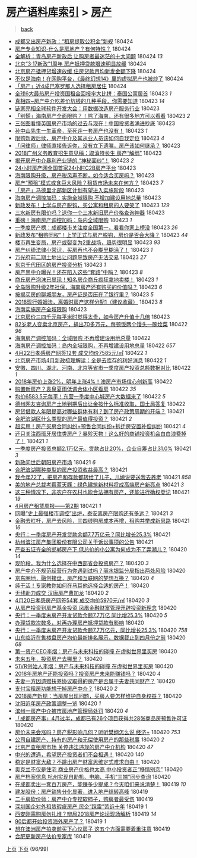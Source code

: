 [房产语料库索引](../../README.md)  > [房产](房产.md)
====
> [back](../README.md)

- [成都又出房产新政：“租房提取公积金”新规](http://jkwz.applinzi.com/ittc/7095513377931789323.html#%E6%88%90%E9%83%BD%E5%8F%88%E5%87%BA%E6%88%BF%E4%BA%A7%E6%96%B0%E6%94%BF%EF%BC%9A%E2%80%9C%E7%A7%9F%E6%88%BF%E6%8F%90%E5%8F%96%E5%85%AC%E7%A7%AF%E9%87%91%E2%80%9D%E6%96%B0%E8%A7%84) 180424  
- [房产专业知识-什么是房地产？有何特性？](http://jkwz.applinzi.com/ittc/7095509278809129991.html#%E6%88%BF%E4%BA%A7%E4%B8%93%E4%B8%9A%E7%9F%A5%E8%AF%86-%E4%BB%80%E4%B9%88%E6%98%AF%E6%88%BF%E5%9C%B0%E4%BA%A7%EF%BC%9F%E6%9C%89%E4%BD%95%E7%89%B9%E6%80%A7%EF%BC%9F) 180424  
- [全解析：青岛房产新政后 让购房者最迷茫的十大问题](http://jkwz.applinzi.com/ittc/7095487211132945419.html#%E5%85%A8%E8%A7%A3%E6%9E%90%EF%BC%9A%E9%9D%92%E5%B2%9B%E6%88%BF%E4%BA%A7%E6%96%B0%E6%94%BF%E5%90%8E+%E8%AE%A9%E8%B4%AD%E6%88%BF%E8%80%85%E6%9C%80%E8%BF%B7%E8%8C%AB%E7%9A%84%E5%8D%81%E5%A4%A7%E9%97%AE%E9%A2%98) 180424 *13* 
- [北京“3·17新政”1周年 房产抵押贷款增速明显放缓](http://jkwz.applinzi.com/ittc/7095486475166811147.html#%E5%8C%97%E4%BA%AC%E2%80%9C3%C2%B717%E6%96%B0%E6%94%BF%E2%80%9D1%E5%91%A8%E5%B9%B4+%E6%88%BF%E4%BA%A7%E6%8A%B5%E6%8A%BC%E8%B4%B7%E6%AC%BE%E5%A2%9E%E9%80%9F%E6%98%8E%E6%98%BE%E6%94%BE%E7%BC%93) 180424  
- [北京房产抵押贷增速放缓 住房贷款月均新发金额下降](http://jkwz.applinzi.com/ittc/7095484750565475339.html#%E5%8C%97%E4%BA%AC%E6%88%BF%E4%BA%A7%E6%8A%B5%E6%8A%BC%E8%B4%B7%E5%A2%9E%E9%80%9F%E6%94%BE%E7%BC%93+%E4%BD%8F%E6%88%BF%E8%B4%B7%E6%AC%BE%E6%9C%88%E5%9D%87%E6%96%B0%E5%8F%91%E9%87%91%E9%A2%9D%E4%B8%8B%E9%99%8D) 180424  
- [不仅是海南！在网购平台，《最终幻想14》里的虚拟房产也被炒了](http://jkwz.applinzi.com/ittc/7095468699354137611.html#%E4%B8%8D%E4%BB%85%E6%98%AF%E6%B5%B7%E5%8D%97%EF%BC%81%E5%9C%A8%E7%BD%91%E8%B4%AD%E5%B9%B3%E5%8F%B0%EF%BC%8C%E3%80%8A%E6%9C%80%E7%BB%88%E5%B9%BB%E6%83%B314%E3%80%8B%E9%87%8C%E7%9A%84%E8%99%9A%E6%8B%9F%E6%88%BF%E4%BA%A7%E4%B9%9F%E8%A2%AB%E7%82%92%E4%BA%86) 180424  
- [「房产」近4成巴塞罗那人选择租房居住](http://jkwz.applinzi.com/ittc/7095463860150731786.html#%E3%80%8C%E6%88%BF%E4%BA%A7%E3%80%8D%E8%BF%914%E6%88%90%E5%B7%B4%E5%A1%9E%E7%BD%97%E9%82%A3%E4%BA%BA%E9%80%89%E6%8B%A9%E7%A7%9F%E6%88%BF%E5%B1%85%E4%BD%8F) 180424  
- [全球6大最热房产投资国租金回报率大比拼：泰国公寓居首](http://jkwz.applinzi.com/ittc/7095322980609688582.html#%E5%85%A8%E7%90%836%E5%A4%A7%E6%9C%80%E7%83%AD%E6%88%BF%E4%BA%A7%E6%8A%95%E8%B5%84%E5%9B%BD%E7%A7%9F%E9%87%91%E5%9B%9E%E6%8A%A5%E7%8E%87%E5%A4%A7%E6%AF%94%E6%8B%BC%EF%BC%9A%E6%B3%B0%E5%9B%BD%E5%85%AC%E5%AF%93%E5%B1%85%E9%A6%96) 180423 *1* 
- [真相四~房产中介吃差价坑钱的几种手段，你需要知道](http://jkwz.applinzi.com/ittc/7095288647391904779.html#%E7%9C%9F%E7%9B%B8%E5%9B%9B%7E%E6%88%BF%E4%BA%A7%E4%B8%AD%E4%BB%8B%E5%90%83%E5%B7%AE%E4%BB%B7%E5%9D%91%E9%92%B1%E7%9A%84%E5%87%A0%E7%A7%8D%E6%89%8B%E6%AE%B5%EF%BC%8C%E4%BD%A0%E9%9C%80%E8%A6%81%E7%9F%A5%E9%81%93) 180423 *14* 
- [链家亮相全球软件开发大会：用数据改造房产服务行业](http://jkwz.applinzi.com/ittc/7095253914297566219.html#%E9%93%BE%E5%AE%B6%E4%BA%AE%E7%9B%B8%E5%85%A8%E7%90%83%E8%BD%AF%E4%BB%B6%E5%BC%80%E5%8F%91%E5%A4%A7%E4%BC%9A%EF%BC%9A%E7%94%A8%E6%95%B0%E6%8D%AE%E6%94%B9%E9%80%A0%E6%88%BF%E4%BA%A7%E6%9C%8D%E5%8A%A1%E8%A1%8C%E4%B8%9A) 180423  
- [「别慌」海南房产全面限购？！除了海南，还有很多地方可以看看](http://jkwz.applinzi.com/ittc/7095250667855938567.html#%E3%80%8C%E5%88%AB%E6%85%8C%E3%80%8D%E6%B5%B7%E5%8D%97%E6%88%BF%E4%BA%A7%E5%85%A8%E9%9D%A2%E9%99%90%E8%B4%AD%EF%BC%9F%EF%BC%81%E9%99%A4%E4%BA%86%E6%B5%B7%E5%8D%97%EF%BC%8C%E8%BF%98%E6%9C%89%E5%BE%88%E5%A4%9A%E5%9C%B0%E6%96%B9%E5%8F%AF%E4%BB%A5%E7%9C%8B%E7%9C%8B) 180423 *2* 
- [三张图看懂英国房产市场的过去与现在！中国投资者涌进抄底](http://jkwz.applinzi.com/ittc/7095237961358771211.html#%E4%B8%89%E5%BC%A0%E5%9B%BE%E7%9C%8B%E6%87%82%E8%8B%B1%E5%9B%BD%E6%88%BF%E4%BA%A7%E5%B8%82%E5%9C%BA%E7%9A%84%E8%BF%87%E5%8E%BB%E4%B8%8E%E7%8E%B0%E5%9C%A8%EF%BC%81%E4%B8%AD%E5%9B%BD%E6%8A%95%E8%B5%84%E8%80%85%E6%B6%8C%E8%BF%9B%E6%8A%84%E5%BA%95) 180423  
- [孙中山先生一生革命，至死连一套房产也没有！](http://jkwz.applinzi.com/ittc/7095230245294834698.html#%E5%AD%99%E4%B8%AD%E5%B1%B1%E5%85%88%E7%94%9F%E4%B8%80%E7%94%9F%E9%9D%A9%E5%91%BD%EF%BC%8C%E8%87%B3%E6%AD%BB%E8%BF%9E%E4%B8%80%E5%A5%97%E6%88%BF%E4%BA%A7%E4%B9%9F%E6%B2%A1%E6%9C%89%EF%BC%81) 180423 *1* 
- [限购新政后续，房产中介及其从业人员该如何自我定位](http://jkwz.applinzi.com/ittc/7095225155783754758.html#%E9%99%90%E8%B4%AD%E6%96%B0%E6%94%BF%E5%90%8E%E7%BB%AD%EF%BC%8C%E6%88%BF%E4%BA%A7%E4%B8%AD%E4%BB%8B%E5%8F%8A%E5%85%B6%E4%BB%8E%E4%B8%9A%E4%BA%BA%E5%91%98%E8%AF%A5%E5%A6%82%E4%BD%95%E8%87%AA%E6%88%91%E5%AE%9A%E4%BD%8D) 180423 *4* 
- [「问律师」律师直接告诉你，没有立下遗嘱，房产该如何继承？](http://jkwz.applinzi.com/ittc/7095222730968531978.html#%E3%80%8C%E9%97%AE%E5%BE%8B%E5%B8%88%E3%80%8D%E5%BE%8B%E5%B8%88%E7%9B%B4%E6%8E%A5%E5%91%8A%E8%AF%89%E4%BD%A0%EF%BC%8C%E6%B2%A1%E6%9C%89%E7%AB%8B%E4%B8%8B%E9%81%97%E5%98%B1%EF%BC%8C%E6%88%BF%E4%BA%A7%E8%AF%A5%E5%A6%82%E4%BD%95%E7%BB%A7%E6%89%BF%EF%BC%9F) 180423  
- [2018广州义务教育招生意见稿：取消特长生 房产“解绑”](http://jkwz.applinzi.com/ittc/7095216284545582091.html#2018%E5%B9%BF%E5%B7%9E%E4%B9%89%E5%8A%A1%E6%95%99%E8%82%B2%E6%8B%9B%E7%94%9F%E6%84%8F%E8%A7%81%E7%A8%BF%EF%BC%9A%E5%8F%96%E6%B6%88%E7%89%B9%E9%95%BF%E7%94%9F+%E6%88%BF%E4%BA%A7%E2%80%9C%E8%A7%A3%E7%BB%91%E2%80%9D) 180423  
- [揭开房产中介暴利产业链的 “神秘面纱”！](http://jkwz.applinzi.com/ittc/7095211550531126279.html#%E6%8F%AD%E5%BC%80%E6%88%BF%E4%BA%A7%E4%B8%AD%E4%BB%8B%E6%9A%B4%E5%88%A9%E4%BA%A7%E4%B8%9A%E9%93%BE%E7%9A%84+%E2%80%9C%E7%A5%9E%E7%A7%98%E9%9D%A2%E7%BA%B1%E2%80%9D%EF%BC%81) 180423 *2* 
- [24小时房产网全国首家24小时C2B房产平台](http://jkwz.applinzi.com/ittc/7095209334055371792.html#24%E5%B0%8F%E6%97%B6%E6%88%BF%E4%BA%A7%E7%BD%91%E5%85%A8%E5%9B%BD%E9%A6%96%E5%AE%B624%E5%B0%8F%E6%97%B6C2B%E6%88%BF%E4%BA%A7%E5%B9%B3%E5%8F%B0) 180423  
- [海南限购升级，房产税风声不断，如今适合买房吗？](http://jkwz.applinzi.com/ittc/7095203723402019857.html#%E6%B5%B7%E5%8D%97%E9%99%90%E8%B4%AD%E5%8D%87%E7%BA%A7%EF%BC%8C%E6%88%BF%E4%BA%A7%E7%A8%8E%E9%A3%8E%E5%A3%B0%E4%B8%8D%E6%96%AD%EF%BC%8C%E5%A6%82%E4%BB%8A%E9%80%82%E5%90%88%E4%B9%B0%E6%88%BF%E5%90%97%EF%BC%9F) 180423  
- [房产“预租”模式或含巨大风险？租赁市场未来在何方？](http://jkwz.applinzi.com/ittc/7095506350459323402.html#%E6%88%BF%E4%BA%A7%E2%80%9C%E9%A2%84%E7%A7%9F%E2%80%9D%E6%A8%A1%E5%BC%8F%E6%88%96%E5%90%AB%E5%B7%A8%E5%A4%A7%E9%A3%8E%E9%99%A9%EF%BC%9F%E7%A7%9F%E8%B5%81%E5%B8%82%E5%9C%BA%E6%9C%AA%E6%9D%A5%E5%9C%A8%E4%BD%95%E6%96%B9%EF%BC%9F) 180423 *7* 
- [「房产」马德里北部新区计划有望进入实施阶段](http://jkwz.applinzi.com/ittc/7095191344589046800.html#%E3%80%8C%E6%88%BF%E4%BA%A7%E3%80%8D%E9%A9%AC%E5%BE%B7%E9%87%8C%E5%8C%97%E9%83%A8%E6%96%B0%E5%8C%BA%E8%AE%A1%E5%88%92%E6%9C%89%E6%9C%9B%E8%BF%9B%E5%85%A5%E5%AE%9E%E6%96%BD%E9%98%B6%E6%AE%B5) 180423  
- [海南房产调控加码：实施全域限购 不增加建设用地总量](http://jkwz.applinzi.com/ittc/7095177682897863687.html#%E6%B5%B7%E5%8D%97%E6%88%BF%E4%BA%A7%E8%B0%83%E6%8E%A7%E5%8A%A0%E7%A0%81%EF%BC%9A%E5%AE%9E%E6%96%BD%E5%85%A8%E5%9F%9F%E9%99%90%E8%B4%AD+%E4%B8%8D%E5%A2%9E%E5%8A%A0%E5%BB%BA%E8%AE%BE%E7%94%A8%E5%9C%B0%E6%80%BB%E9%87%8F) 180423  
- [新政发布！上学与房产脱钩，买公寓和租房的人要笑了](http://jkwz.applinzi.com/ittc/7095172787914408971.html#%E6%96%B0%E6%94%BF%E5%8F%91%E5%B8%83%EF%BC%81%E4%B8%8A%E5%AD%A6%E4%B8%8E%E6%88%BF%E4%BA%A7%E8%84%B1%E9%92%A9%EF%BC%8C%E4%B9%B0%E5%85%AC%E5%AF%93%E5%92%8C%E7%A7%9F%E6%88%BF%E7%9A%84%E4%BA%BA%E8%A6%81%E7%AC%91%E4%BA%86) 180423 *129* 
- [三水新房有限价吗？送你一个三水新旧房产价格查询神器](http://jkwz.applinzi.com/ittc/7095169246546101258.html#%E4%B8%89%E6%B0%B4%E6%96%B0%E6%88%BF%E6%9C%89%E9%99%90%E4%BB%B7%E5%90%97%EF%BC%9F%E9%80%81%E4%BD%A0%E4%B8%80%E4%B8%AA%E4%B8%89%E6%B0%B4%E6%96%B0%E6%97%A7%E6%88%BF%E4%BA%A7%E4%BB%B7%E6%A0%BC%E6%9F%A5%E8%AF%A2%E7%A5%9E%E5%99%A8) 180423  
- [重磅！海南房产调控加码：岛内全域限购](http://jkwz.applinzi.com/ittc/7095157796544971786.html#%E9%87%8D%E7%A3%85%EF%BC%81%E6%B5%B7%E5%8D%97%E6%88%BF%E4%BA%A7%E8%B0%83%E6%8E%A7%E5%8A%A0%E7%A0%81%EF%BC%9A%E5%B2%9B%E5%86%85%E5%85%A8%E5%9F%9F%E9%99%90%E8%B4%AD) 180423 *1* 
- [一季度房产榜：成都楼市关注度全国第一，看看你家上榜没](http://jkwz.applinzi.com/ittc/7095133171433866257.html#%E4%B8%80%E5%AD%A3%E5%BA%A6%E6%88%BF%E4%BA%A7%E6%A6%9C%EF%BC%9A%E6%88%90%E9%83%BD%E6%A5%BC%E5%B8%82%E5%85%B3%E6%B3%A8%E5%BA%A6%E5%85%A8%E5%9B%BD%E7%AC%AC%E4%B8%80%EF%BC%8C%E7%9C%8B%E7%9C%8B%E4%BD%A0%E5%AE%B6%E4%B8%8A%E6%A6%9C%E6%B2%A1) 180423 *26* 
- [新政发布“租购同权”！上学正式与房产脱钩，房价是否会大降？](http://jkwz.applinzi.com/ittc/7095132731149386762.html#%E6%96%B0%E6%94%BF%E5%8F%91%E5%B8%83%E2%80%9C%E7%A7%9F%E8%B4%AD%E5%90%8C%E6%9D%83%E2%80%9D%EF%BC%81%E4%B8%8A%E5%AD%A6%E6%AD%A3%E5%BC%8F%E4%B8%8E%E6%88%BF%E4%BA%A7%E8%84%B1%E9%92%A9%EF%BC%8C%E6%88%BF%E4%BB%B7%E6%98%AF%E5%90%A6%E4%BC%9A%E5%A4%A7%E9%99%8D%EF%BC%9F) 180423 *44* 
- [楼市再生变局，房产或裂变为2重战场，趋势很明显](http://jkwz.applinzi.com/ittc/7095126108045575179.html#%E6%A5%BC%E5%B8%82%E5%86%8D%E7%94%9F%E5%8F%98%E5%B1%80%EF%BC%8C%E6%88%BF%E4%BA%A7%E6%88%96%E8%A3%82%E5%8F%98%E4%B8%BA2%E9%87%8D%E6%88%98%E5%9C%BA%EF%BC%8C%E8%B6%8B%E5%8A%BF%E5%BE%88%E6%98%8E%E6%98%BE) 180423 *93* 
- [房产纠纷法律小常识，买房再也不会糊里糊涂了！](http://jkwz.applinzi.com/ittc/7095119904867091467.html#%E6%88%BF%E4%BA%A7%E7%BA%A0%E7%BA%B7%E6%B3%95%E5%BE%8B%E5%B0%8F%E5%B8%B8%E8%AF%86%EF%BC%8C%E4%B9%B0%E6%88%BF%E5%86%8D%E4%B9%9F%E4%B8%8D%E4%BC%9A%E7%B3%8A%E9%87%8C%E7%B3%8A%E6%B6%82%E4%BA%86%EF%BC%81) 180423 *1* 
- [万光府前二期土地出让问题导致房产无法交易](http://jkwz.applinzi.com/ittc/7095115925147894794.html#%E4%B8%87%E5%85%89%E5%BA%9C%E5%89%8D%E4%BA%8C%E6%9C%9F%E5%9C%9F%E5%9C%B0%E5%87%BA%E8%AE%A9%E9%97%AE%E9%A2%98%E5%AF%BC%E8%87%B4%E6%88%BF%E4%BA%A7%E6%97%A0%E6%B3%95%E4%BA%A4%E6%98%93) 180423 *27* 
- [东京千代田区的房产投资分析](http://jkwz.applinzi.com/ittc/7095114750759535633.html#%E4%B8%9C%E4%BA%AC%E5%8D%83%E4%BB%A3%E7%94%B0%E5%8C%BA%E7%9A%84%E6%88%BF%E4%BA%A7%E6%8A%95%E8%B5%84%E5%88%86%E6%9E%90) 180423 *1* 
- [房产黑中介曝光！还在陷入这些“套路”中吗？](http://jkwz.applinzi.com/ittc/7095114472324858897.html#%E6%88%BF%E4%BA%A7%E9%BB%91%E4%B8%AD%E4%BB%8B%E6%9B%9D%E5%85%89%EF%BC%81%E8%BF%98%E5%9C%A8%E9%99%B7%E5%85%A5%E8%BF%99%E4%BA%9B%E2%80%9C%E5%A5%97%E8%B7%AF%E2%80%9D%E4%B8%AD%E5%90%97%EF%BC%9F) 180423 *8* 
- [商丘房产泡沫已显现！知名房企商丘疯狂拿地卖楼！](http://jkwz.applinzi.com/ittc/7095105434514097163.html#%E5%95%86%E4%B8%98%E6%88%BF%E4%BA%A7%E6%B3%A1%E6%B2%AB%E5%B7%B2%E6%98%BE%E7%8E%B0%EF%BC%81%E7%9F%A5%E5%90%8D%E6%88%BF%E4%BC%81%E5%95%86%E4%B8%98%E7%96%AF%E7%8B%82%E6%8B%BF%E5%9C%B0%E5%8D%96%E6%A5%BC%EF%BC%81) 180423 *1* 
- [全岛限购升级2年社保，海南房产还有购买的价值吗？](http://jkwz.applinzi.com/ittc/7095104659683542022.html#%E5%85%A8%E5%B2%9B%E9%99%90%E8%B4%AD%E5%8D%87%E7%BA%A72%E5%B9%B4%E7%A4%BE%E4%BF%9D%EF%BC%8C%E6%B5%B7%E5%8D%97%E6%88%BF%E4%BA%A7%E8%BF%98%E6%9C%89%E8%B4%AD%E4%B9%B0%E7%9A%84%E4%BB%B7%E5%80%BC%E5%90%97%EF%BC%9F) 180423 *6* 
- [按揭买房的聊城朋友，房产证是否压在了银行里？](http://jkwz.applinzi.com/ittc/7095100915864568839.html#%E6%8C%89%E6%8F%AD%E4%B9%B0%E6%88%BF%E7%9A%84%E8%81%8A%E5%9F%8E%E6%9C%8B%E5%8F%8B%EF%BC%8C%E6%88%BF%E4%BA%A7%E8%AF%81%E6%98%AF%E5%90%A6%E5%8E%8B%E5%9C%A8%E4%BA%86%E9%93%B6%E8%A1%8C%E9%87%8C%EF%BC%9F) 180423 *5* 
- [2018现行婚姻法，离婚时房产这样分配1（建议收藏）](http://jkwz.applinzi.com/ittc/7095097423049524240.html#2018%E7%8E%B0%E8%A1%8C%E5%A9%9A%E5%A7%BB%E6%B3%95%EF%BC%8C%E7%A6%BB%E5%A9%9A%E6%97%B6%E6%88%BF%E4%BA%A7%E8%BF%99%E6%A0%B7%E5%88%86%E9%85%8D1%EF%BC%88%E5%BB%BA%E8%AE%AE%E6%94%B6%E8%97%8F%EF%BC%89) 180423 *8* 
- [海南实施房产全域限购](http://jkwz.applinzi.com/ittc/7095091246890746886.html#%E6%B5%B7%E5%8D%97%E5%AE%9E%E6%96%BD%E6%88%BF%E4%BA%A7%E5%85%A8%E5%9F%9F%E9%99%90%E8%B4%AD) 180423  
- [北京房价三四千元每平米时觉得太贵，如今房产升值十几倍](http://jkwz.applinzi.com/ittc/7094819663978693649.html#%E5%8C%97%E4%BA%AC%E6%88%BF%E4%BB%B7%E4%B8%89%E5%9B%9B%E5%8D%83%E5%85%83%E6%AF%8F%E5%B9%B3%E7%B1%B3%E6%97%B6%E8%A7%89%E5%BE%97%E5%A4%AA%E8%B4%B5%EF%BC%8C%E5%A6%82%E4%BB%8A%E6%88%BF%E4%BA%A7%E5%8D%87%E5%80%BC%E5%8D%81%E5%87%A0%E5%80%8D) 180423  
- [82岁老人变卖北京房产，捐出70多万元，每顿饭两个馒头一碗烩菜](http://jkwz.applinzi.com/ittc/7094928526161740811.html#82%E5%B2%81%E8%80%81%E4%BA%BA%E5%8F%98%E5%8D%96%E5%8C%97%E4%BA%AC%E6%88%BF%E4%BA%A7%EF%BC%8C%E6%8D%90%E5%87%BA70%E5%A4%9A%E4%B8%87%E5%85%83%EF%BC%8C%E6%AF%8F%E9%A1%BF%E9%A5%AD%E4%B8%A4%E4%B8%AA%E9%A6%92%E5%A4%B4%E4%B8%80%E7%A2%97%E7%83%A9%E8%8F%9C) 180422 *96* 
- [海南房产调控加码：全域限购 不再增建设用地总量](http://jkwz.applinzi.com/ittc/7094918628325721104.html#%E6%B5%B7%E5%8D%97%E6%88%BF%E4%BA%A7%E8%B0%83%E6%8E%A7%E5%8A%A0%E7%A0%81%EF%BC%9A%E5%85%A8%E5%9F%9F%E9%99%90%E8%B4%AD+%E4%B8%8D%E5%86%8D%E5%A2%9E%E5%BB%BA%E8%AE%BE%E7%94%A8%E5%9C%B0%E6%80%BB%E9%87%8F) 180422  
- [海南房产调控加码：岛内全域限购，不再增建设用地总量](http://jkwz.applinzi.com/ittc/7094906152183923722.html#%E6%B5%B7%E5%8D%97%E6%88%BF%E4%BA%A7%E8%B0%83%E6%8E%A7%E5%8A%A0%E7%A0%81%EF%BC%9A%E5%B2%9B%E5%86%85%E5%85%A8%E5%9F%9F%E9%99%90%E8%B4%AD%EF%BC%8C%E4%B8%8D%E5%86%8D%E5%A2%9E%E5%BB%BA%E8%AE%BE%E7%94%A8%E5%9C%B0%E6%80%BB%E9%87%8F) 180422 *657* 
- [4月22日孝感房产网签12套 成交均价7585元/㎡](http://jkwz.applinzi.com/ittc/7094889199478244359.html#4%E6%9C%8822%E6%97%A5%E5%AD%9D%E6%84%9F%E6%88%BF%E4%BA%A7%E7%BD%91%E7%AD%BE12%E5%A5%97+%E6%88%90%E4%BA%A4%E5%9D%87%E4%BB%B77585%E5%85%83%2F%E3%8E%A1) 180422 *1* 
- [北京房产市场4月新政梳理解读：全是去库存的利好消息](http://jkwz.applinzi.com/ittc/7094868551259390982.html#%E5%8C%97%E4%BA%AC%E6%88%BF%E4%BA%A7%E5%B8%82%E5%9C%BA4%E6%9C%88%E6%96%B0%E6%94%BF%E6%A2%B3%E7%90%86%E8%A7%A3%E8%AF%BB%EF%BC%9A%E5%85%A8%E6%98%AF%E5%8E%BB%E5%BA%93%E5%AD%98%E7%9A%84%E5%88%A9%E5%A5%BD%E6%B6%88%E6%81%AF) 180422 *1* 
- [安徽、四川、湖北、河南、北京等省市一季度房产投资总额数据对比](http://jkwz.applinzi.com/ittc/7094826320435610630.html#%E5%AE%89%E5%BE%BD%E3%80%81%E5%9B%9B%E5%B7%9D%E3%80%81%E6%B9%96%E5%8C%97%E3%80%81%E6%B2%B3%E5%8D%97%E3%80%81%E5%8C%97%E4%BA%AC%E7%AD%89%E7%9C%81%E5%B8%82%E4%B8%80%E5%AD%A3%E5%BA%A6%E6%88%BF%E4%BA%A7%E6%8A%95%E8%B5%84%E6%80%BB%E9%A2%9D%E6%95%B0%E6%8D%AE%E5%AF%B9%E6%AF%94) 180422 *1* 
- [2018年房价上涨2%，明年上涨4%！澳房产市场信心创新高](http://jkwz.applinzi.com/ittc/7094789841894245392.html#2018%E5%B9%B4%E6%88%BF%E4%BB%B7%E4%B8%8A%E6%B6%A82%25%EF%BC%8C%E6%98%8E%E5%B9%B4%E4%B8%8A%E6%B6%A84%25%EF%BC%81%E6%BE%B3%E6%88%BF%E4%BA%A7%E5%B8%82%E5%9C%BA%E4%BF%A1%E5%BF%83%E5%88%9B%E6%96%B0%E9%AB%98) 180422  
- [购置新房产？袁泉夏雨低调合体小区看房](http://jkwz.applinzi.com/ittc/7094757636493018122.html#%E8%B4%AD%E7%BD%AE%E6%96%B0%E6%88%BF%E4%BA%A7%EF%BC%9F%E8%A2%81%E6%B3%89%E5%A4%8F%E9%9B%A8%E4%BD%8E%E8%B0%83%E5%90%88%E4%BD%93%E5%B0%8F%E5%8C%BA%E7%9C%8B%E6%88%BF) 180422 *35* 
- [均价6583.5元每平！东营一季度中心城房产大数据来了](http://jkwz.applinzi.com/ittc/7094713792913212427.html#%E5%9D%87%E4%BB%B76583.5%E5%85%83%E6%AF%8F%E5%B9%B3%EF%BC%81%E4%B8%9C%E8%90%A5%E4%B8%80%E5%AD%A3%E5%BA%A6%E4%B8%AD%E5%BF%83%E5%9F%8E%E6%88%BF%E4%BA%A7%E5%A4%A7%E6%95%B0%E6%8D%AE%E6%9D%A5%E4%BA%86) 180422 *5* 
- [德州网友咨询房产土地到期后出让金按什么标准收取，国土局答复](http://jkwz.applinzi.com/ittc/7094174196462781456.html#%E5%BE%B7%E5%B7%9E%E7%BD%91%E5%8F%8B%E5%92%A8%E8%AF%A2%E6%88%BF%E4%BA%A7%E5%9C%9F%E5%9C%B0%E5%88%B0%E6%9C%9F%E5%90%8E%E5%87%BA%E8%AE%A9%E9%87%91%E6%8C%89%E4%BB%80%E4%B9%88%E6%A0%87%E5%87%86%E6%94%B6%E5%8F%96%EF%BC%8C%E5%9B%BD%E5%9C%9F%E5%B1%80%E7%AD%94%E5%A4%8D) 180422  
- [房贷借款人年限提高对哪些群体有利？到了房产政策周期的开端？](http://jkwz.applinzi.com/ittc/7094568789968684038.html#%E6%88%BF%E8%B4%B7%E5%80%9F%E6%AC%BE%E4%BA%BA%E5%B9%B4%E9%99%90%E6%8F%90%E9%AB%98%E5%AF%B9%E5%93%AA%E4%BA%9B%E7%BE%A4%E4%BD%93%E6%9C%89%E5%88%A9%EF%BC%9F%E5%88%B0%E4%BA%86%E6%88%BF%E4%BA%A7%E6%94%BF%E7%AD%96%E5%91%A8%E6%9C%9F%E7%9A%84%E5%BC%80%E7%AB%AF%EF%BC%9F) 180421  
- [合肥滨湖区什么类型的房产最值得投资？](http://jkwz.applinzi.com/ittc/7094564767937332231.html#%E5%90%88%E8%82%A5%E6%BB%A8%E6%B9%96%E5%8C%BA%E4%BB%80%E4%B9%88%E7%B1%BB%E5%9E%8B%E7%9A%84%E6%88%BF%E4%BA%A7%E6%9C%80%E5%80%BC%E5%BE%97%E6%8A%95%E8%B5%84%EF%BC%9F) 180421 *2* 
- [超实用！房产买房合同纠纷+预售合同纠纷+拆迁房安置补偿纠纷](http://jkwz.applinzi.com/ittc/7094552698282312711.html#%E8%B6%85%E5%AE%9E%E7%94%A8%EF%BC%81%E6%88%BF%E4%BA%A7%E4%B9%B0%E6%88%BF%E5%90%88%E5%90%8C%E7%BA%A0%E7%BA%B7%2B%E9%A2%84%E5%94%AE%E5%90%88%E5%90%8C%E7%BA%A0%E7%BA%B7%2B%E6%8B%86%E8%BF%81%E6%88%BF%E5%AE%89%E7%BD%AE%E8%A1%A5%E5%81%BF%E7%BA%A0%E7%BA%B7) 180421 *4* 
- [还只关注西班牙居住类房产？暴殄天物！这么好的商铺投资机会白白浪费掉了！](http://jkwz.applinzi.com/ittc/7094547766921659409.html#%E8%BF%98%E5%8F%AA%E5%85%B3%E6%B3%A8%E8%A5%BF%E7%8F%AD%E7%89%99%E5%B1%85%E4%BD%8F%E7%B1%BB%E6%88%BF%E4%BA%A7%EF%BC%9F%E6%9A%B4%E6%AE%84%E5%A4%A9%E7%89%A9%EF%BC%81%E8%BF%99%E4%B9%88%E5%A5%BD%E7%9A%84%E5%95%86%E9%93%BA%E6%8A%95%E8%B5%84%E6%9C%BA%E4%BC%9A%E7%99%BD%E7%99%BD%E6%B5%AA%E8%B4%B9%E6%8E%89%E4%BA%86%EF%BC%81) 180421 *1* 
- [一季度房产投资总额2.1万亿元，贷款占比20%，企业自筹占比31.0%](http://jkwz.applinzi.com/ittc/7094514379179688967.html#%E4%B8%80%E5%AD%A3%E5%BA%A6%E6%88%BF%E4%BA%A7%E6%8A%95%E8%B5%84%E6%80%BB%E9%A2%9D2.1%E4%B8%87%E4%BA%BF%E5%85%83%EF%BC%8C%E8%B4%B7%E6%AC%BE%E5%8D%A0%E6%AF%9420%25%EF%BC%8C%E4%BC%81%E4%B8%9A%E8%87%AA%E7%AD%B9%E5%8D%A0%E6%AF%9431.0%25) 180421 *3* 
- [新政问世后朝阳房产市场](http://jkwz.applinzi.com/ittc/7094508699131577355.html#%E6%96%B0%E6%94%BF%E9%97%AE%E4%B8%96%E5%90%8E%E6%9C%9D%E9%98%B3%E6%88%BF%E4%BA%A7%E5%B8%82%E5%9C%BA) 180421 *6* 
- [合肥滨湖哪种类型的房产投资收益最高？](http://jkwz.applinzi.com/ittc/7094506289608786955.html#%E5%90%88%E8%82%A5%E6%BB%A8%E6%B9%96%E5%93%AA%E7%A7%8D%E7%B1%BB%E5%9E%8B%E7%9A%84%E6%88%BF%E4%BA%A7%E6%8A%95%E8%B5%84%E6%94%B6%E7%9B%8A%E6%9C%80%E9%AB%98%EF%BC%9F) 180421  
- [我今年72了，把房产和存款都转给了儿子，儿媳说要送我去养老](http://jkwz.applinzi.com/ittc/7094483337865593863.html#%E6%88%91%E4%BB%8A%E5%B9%B472%E4%BA%86%EF%BC%8C%E6%8A%8A%E6%88%BF%E4%BA%A7%E5%92%8C%E5%AD%98%E6%AC%BE%E9%83%BD%E8%BD%AC%E7%BB%99%E4%BA%86%E5%84%BF%E5%AD%90%EF%BC%8C%E5%84%BF%E5%AA%B3%E8%AF%B4%E8%A6%81%E9%80%81%E6%88%91%E5%8E%BB%E5%85%BB%E8%80%81) 180421 *858* 
- [美的地产总裁考察蓝天豚：绿色建筑新材料将成高端房产新亮点](http://jkwz.applinzi.com/ittc/7094475523810133002.html#%E7%BE%8E%E7%9A%84%E5%9C%B0%E4%BA%A7%E6%80%BB%E8%A3%81%E8%80%83%E5%AF%9F%E8%93%9D%E5%A4%A9%E8%B1%9A%EF%BC%9A%E7%BB%BF%E8%89%B2%E5%BB%BA%E7%AD%91%E6%96%B0%E6%9D%90%E6%96%99%E5%B0%86%E6%88%90%E9%AB%98%E7%AB%AF%E6%88%BF%E4%BA%A7%E6%96%B0%E4%BA%AE%E7%82%B9) 180421 *3* 
- [这三种情况下，非农户在农村也能合法拥有房产，还能进行确权登记](http://jkwz.applinzi.com/ittc/7094392565401125899.html#%E8%BF%99%E4%B8%89%E7%A7%8D%E6%83%85%E5%86%B5%E4%B8%8B%EF%BC%8C%E9%9D%9E%E5%86%9C%E6%88%B7%E5%9C%A8%E5%86%9C%E6%9D%91%E4%B9%9F%E8%83%BD%E5%90%88%E6%B3%95%E6%8B%A5%E6%9C%89%E6%88%BF%E4%BA%A7%EF%BC%8C%E8%BF%98%E8%83%BD%E8%BF%9B%E8%A1%8C%E7%A1%AE%E6%9D%83%E7%99%BB%E8%AE%B0) 180421 *19* 
- [4月房产租赁周报——第2期](http://jkwz.applinzi.com/ittc/7094381033472656400.html#4%E6%9C%88%E6%88%BF%E4%BA%A7%E7%A7%9F%E8%B5%81%E5%91%A8%E6%8A%A5%E2%80%94%E2%80%94%E7%AC%AC2%E6%9C%9F) 180421 *1* 
- [网曝“史上最强楼市调控”出炉，泰安离房产限购还有多远？](http://jkwz.applinzi.com/ittc/7094370784372065290.html#%E7%BD%91%E6%9B%9D%E2%80%9C%E5%8F%B2%E4%B8%8A%E6%9C%80%E5%BC%BA%E6%A5%BC%E5%B8%82%E8%B0%83%E6%8E%A7%E2%80%9D%E5%87%BA%E7%82%89%EF%BC%8C%E6%B3%B0%E5%AE%89%E7%A6%BB%E6%88%BF%E4%BA%A7%E9%99%90%E8%B4%AD%E8%BF%98%E6%9C%89%E5%A4%9A%E8%BF%9C%EF%BC%9F) 180421 *3* 
- [金融去杠杆，房产去风险，三四线购房成本再增，租购并举成新思路](http://jkwz.applinzi.com/ittc/7094333721073419275.html#%E9%87%91%E8%9E%8D%E5%8E%BB%E6%9D%A0%E6%9D%86%EF%BC%8C%E6%88%BF%E4%BA%A7%E5%8E%BB%E9%A3%8E%E9%99%A9%EF%BC%8C%E4%B8%89%E5%9B%9B%E7%BA%BF%E8%B4%AD%E6%88%BF%E6%88%90%E6%9C%AC%E5%86%8D%E5%A2%9E%EF%BC%8C%E7%A7%9F%E8%B4%AD%E5%B9%B6%E4%B8%BE%E6%88%90%E6%96%B0%E6%80%9D%E8%B7%AF) 180421 *16* 
- [央行：一季度房产开发贷款余额7.7万亿元？同比增长25.3%](http://jkwz.applinzi.com/ittc/7094316137615721488.html#%E5%A4%AE%E8%A1%8C%EF%BC%9A%E4%B8%80%E5%AD%A3%E5%BA%A6%E6%88%BF%E4%BA%A7%E5%BC%80%E5%8F%91%E8%B4%B7%E6%AC%BE%E4%BD%99%E9%A2%9D7.7%E4%B8%87%E4%BA%BF%E5%85%83%EF%BC%9F%E5%90%8C%E6%AF%94%E5%A2%9E%E9%95%BF25.3%25) 180421  
- [杭州滨江房产集团股份有限公司关于诉讼事项的公告](http://jkwz.applinzi.com/ittc/7094267410620351498.html#%E6%9D%AD%E5%B7%9E%E6%BB%A8%E6%B1%9F%E6%88%BF%E4%BA%A7%E9%9B%86%E5%9B%A2%E8%82%A1%E4%BB%BD%E6%9C%89%E9%99%90%E5%85%AC%E5%8F%B8%E5%85%B3%E4%BA%8E%E8%AF%89%E8%AE%BC%E4%BA%8B%E9%A1%B9%E7%9A%84%E5%85%AC%E5%91%8A) 180421  
- [严查五证齐全的邯郸房产下 低总价的小公寓为何成为不了弄潮儿？](http://jkwz.applinzi.com/ittc/7094195634099979281.html#%E4%B8%A5%E6%9F%A5%E4%BA%94%E8%AF%81%E9%BD%90%E5%85%A8%E7%9A%84%E9%82%AF%E9%83%B8%E6%88%BF%E4%BA%A7%E4%B8%8B+%E4%BD%8E%E6%80%BB%E4%BB%B7%E7%9A%84%E5%B0%8F%E5%85%AC%E5%AF%93%E4%B8%BA%E4%BD%95%E6%88%90%E4%B8%BA%E4%B8%8D%E4%BA%86%E5%BC%84%E6%BD%AE%E5%84%BF%EF%BC%9F) 180420 *14* 
- [现阶段，我为什么选择在中西部省会投资房产？](http://jkwz.applinzi.com/ittc/7094125067908940810.html#%E7%8E%B0%E9%98%B6%E6%AE%B5%EF%BC%8C%E6%88%91%E4%B8%BA%E4%BB%80%E4%B9%88%E9%80%89%E6%8B%A9%E5%9C%A8%E4%B8%AD%E8%A5%BF%E9%83%A8%E7%9C%81%E4%BC%9A%E6%8A%95%E8%B5%84%E6%88%BF%E4%BA%A7%EF%BC%9F) 180420 *3* 
- [房产中介不规范经营行为你遇到过吗？丽水银监分局指出两处风险](http://jkwz.applinzi.com/ittc/7094168189992961040.html#%E6%88%BF%E4%BA%A7%E4%B8%AD%E4%BB%8B%E4%B8%8D%E8%A7%84%E8%8C%83%E7%BB%8F%E8%90%A5%E8%A1%8C%E4%B8%BA%E4%BD%A0%E9%81%87%E5%88%B0%E8%BF%87%E5%90%97%EF%BC%9F%E4%B8%BD%E6%B0%B4%E9%93%B6%E7%9B%91%E5%88%86%E5%B1%80%E6%8C%87%E5%87%BA%E4%B8%A4%E5%A4%84%E9%A3%8E%E9%99%A9) 180420  
- [京东圈地，融创接盘，房产和互联网的梦想互换？](http://jkwz.applinzi.com/ittc/7094130412345623563.html#%E4%BA%AC%E4%B8%9C%E5%9C%88%E5%9C%B0%EF%BC%8C%E8%9E%8D%E5%88%9B%E6%8E%A5%E7%9B%98%EF%BC%8C%E6%88%BF%E4%BA%A7%E5%92%8C%E4%BA%92%E8%81%94%E7%BD%91%E7%9A%84%E6%A2%A6%E6%83%B3%E4%BA%92%E6%8D%A2%EF%BC%9F) 180420 *4* 
- [纯干活！专家教你如何在马耳他选择合适的房产！](http://jkwz.applinzi.com/ittc/7094118553299190790.html#%E7%BA%AF%E5%B9%B2%E6%B4%BB%EF%BC%81%E4%B8%93%E5%AE%B6%E6%95%99%E4%BD%A0%E5%A6%82%E4%BD%95%E5%9C%A8%E9%A9%AC%E8%80%B3%E4%BB%96%E9%80%89%E6%8B%A9%E5%90%88%E9%80%82%E7%9A%84%E6%88%BF%E4%BA%A7%EF%BC%81) 180420  
- [无线助力成交 汉唐房产曹加龙](http://jkwz.applinzi.com/ittc/7094116037241078794.html#%E6%97%A0%E7%BA%BF%E5%8A%A9%E5%8A%9B%E6%88%90%E4%BA%A4+%E6%B1%89%E5%94%90%E6%88%BF%E4%BA%A7%E6%9B%B9%E5%8A%A0%E9%BE%99) 180420 *2* 
- [4月20日孝感房产网签54套 成交均价5970元/㎡](http://jkwz.applinzi.com/ittc/7094112973293618192.html#4%E6%9C%8820%E6%97%A5%E5%AD%9D%E6%84%9F%E6%88%BF%E4%BA%A7%E7%BD%91%E7%AD%BE54%E5%A5%97+%E6%88%90%E4%BA%A4%E5%9D%87%E4%BB%B75970%E5%85%83%2F%E3%8E%A1) 180420 *3* 
- [从房产投资到房产基金投资 凤凰金融财富管理开辟投资新理念](http://jkwz.applinzi.com/ittc/7094110548918797323.html#%E4%BB%8E%E6%88%BF%E4%BA%A7%E6%8A%95%E8%B5%84%E5%88%B0%E6%88%BF%E4%BA%A7%E5%9F%BA%E9%87%91%E6%8A%95%E8%B5%84+%E5%87%A4%E5%87%B0%E9%87%91%E8%9E%8D%E8%B4%A2%E5%AF%8C%E7%AE%A1%E7%90%86%E5%BC%80%E8%BE%9F%E6%8A%95%E8%B5%84%E6%96%B0%E7%90%86%E5%BF%B5) 180420  
- [央行：一季度末房产开发贷款余额7.7万亿 同比增25.3%](http://jkwz.applinzi.com/ittc/7094107105227441168.html#%E5%A4%AE%E8%A1%8C%EF%BC%9A%E4%B8%80%E5%AD%A3%E5%BA%A6%E6%9C%AB%E6%88%BF%E4%BA%A7%E5%BC%80%E5%8F%91%E8%B4%B7%E6%AC%BE%E4%BD%99%E9%A2%9D7.7%E4%B8%87%E4%BA%BF+%E5%90%8C%E6%AF%94%E5%A2%9E25.3%25) 180420 *5* 
- [办理贷款次数多，对再办理房产抵押贷款有影响](http://jkwz.applinzi.com/ittc/7094095323704329232.html#%E5%8A%9E%E7%90%86%E8%B4%B7%E6%AC%BE%E6%AC%A1%E6%95%B0%E5%A4%9A%EF%BC%8C%E5%AF%B9%E5%86%8D%E5%8A%9E%E7%90%86%E6%88%BF%E4%BA%A7%E6%8A%B5%E6%8A%BC%E8%B4%B7%E6%AC%BE%E6%9C%89%E5%BD%B1%E5%93%8D) 180420  
- [央行：一季度末房产开发贷款余额7.7万亿元，同比增长25.3%](http://jkwz.applinzi.com/ittc/7094093028962862090.html#%E5%A4%AE%E8%A1%8C%EF%BC%9A%E4%B8%80%E5%AD%A3%E5%BA%A6%E6%9C%AB%E6%88%BF%E4%BA%A7%E5%BC%80%E5%8F%91%E8%B4%B7%E6%AC%BE%E4%BD%99%E9%A2%9D7.7%E4%B8%87%E4%BA%BF%E5%85%83%EF%BC%8C%E5%90%8C%E6%AF%94%E5%A2%9E%E9%95%BF25.3%25) 180420 *758* 
- [山东临沂在售楼盘房产均价最新排名展示，数据截止到四月份之前](http://jkwz.applinzi.com/ittc/7094085140580140048.html#%E5%B1%B1%E4%B8%9C%E4%B8%B4%E6%B2%82%E5%9C%A8%E5%94%AE%E6%A5%BC%E7%9B%98%E6%88%BF%E4%BA%A7%E5%9D%87%E4%BB%B7%E6%9C%80%E6%96%B0%E6%8E%92%E5%90%8D%E5%B1%95%E7%A4%BA%EF%BC%8C%E6%95%B0%E6%8D%AE%E6%88%AA%E6%AD%A2%E5%88%B0%E5%9B%9B%E6%9C%88%E4%BB%BD%E4%B9%8B%E5%89%8D) 180420 *68* 
- [第一资产CEO李熠：房产与未来科技的碰撞 在虚拟世界里买房](http://jkwz.applinzi.com/ittc/7094084128184206342.html#%E7%AC%AC%E4%B8%80%E8%B5%84%E4%BA%A7CEO%E6%9D%8E%E7%86%A0%EF%BC%9A%E6%88%BF%E4%BA%A7%E4%B8%8E%E6%9C%AA%E6%9D%A5%E7%A7%91%E6%8A%80%E7%9A%84%E7%A2%B0%E6%92%9E+%E5%9C%A8%E8%99%9A%E6%8B%9F%E4%B8%96%E7%95%8C%E9%87%8C%E4%B9%B0%E6%88%BF) 180420  
- [未来五年，投资房产去哪里？](http://jkwz.applinzi.com/ittc/7094080327742129168.html#%E6%9C%AA%E6%9D%A5%E4%BA%94%E5%B9%B4%EF%BC%8C%E6%8A%95%E8%B5%84%E6%88%BF%E4%BA%A7%E5%8E%BB%E5%93%AA%E9%87%8C%EF%BC%9F) 180420  
- [51VR创始人李熠：房产与未来科技的碰撞 在虚拟世界里买房](http://jkwz.applinzi.com/ittc/7094078407707198471.html#51VR%E5%88%9B%E5%A7%8B%E4%BA%BA%E6%9D%8E%E7%86%A0%EF%BC%9A%E6%88%BF%E4%BA%A7%E4%B8%8E%E6%9C%AA%E6%9D%A5%E7%A7%91%E6%8A%80%E7%9A%84%E7%A2%B0%E6%92%9E+%E5%9C%A8%E8%99%9A%E6%8B%9F%E4%B8%96%E7%95%8C%E9%87%8C%E4%B9%B0%E6%88%BF) 180420  
- [2018年房地产还能投资吗？投资房产未来能赚钱吗？](http://jkwz.applinzi.com/ittc/7094075930417038346.html#2018%E5%B9%B4%E6%88%BF%E5%9C%B0%E4%BA%A7%E8%BF%98%E8%83%BD%E6%8A%95%E8%B5%84%E5%90%97%EF%BC%9F%E6%8A%95%E8%B5%84%E6%88%BF%E4%BA%A7%E6%9C%AA%E6%9D%A5%E8%83%BD%E8%B5%9A%E9%92%B1%E5%90%97%EF%BC%9F) 180420 *4* 
- [夫妻一方因遗赠扶养协议取得的房产是否属于夫妻共同财产？](http://jkwz.applinzi.com/ittc/7093723677499851792.html#%E5%A4%AB%E5%A6%BB%E4%B8%80%E6%96%B9%E5%9B%A0%E9%81%97%E8%B5%A0%E6%89%B6%E5%85%BB%E5%8D%8F%E8%AE%AE%E5%8F%96%E5%BE%97%E7%9A%84%E6%88%BF%E4%BA%A7%E6%98%AF%E5%90%A6%E5%B1%9E%E4%BA%8E%E5%A4%AB%E5%A6%BB%E5%85%B1%E5%90%8C%E8%B4%A2%E4%BA%A7%EF%BC%9F) 180420  
- [支付宝租房功能想干掉房产中介？](http://jkwz.applinzi.com/ittc/7094061943273030673.html#%E6%94%AF%E4%BB%98%E5%AE%9D%E7%A7%9F%E6%88%BF%E5%8A%9F%E8%83%BD%E6%83%B3%E5%B9%B2%E6%8E%89%E6%88%BF%E4%BA%A7%E4%B8%AD%E4%BB%8B%EF%BC%9F) 180420 *2* 
- [2018房产新规：当房屋出现问题，买房人要怎样维护自身权益？](http://jkwz.applinzi.com/ittc/7094061788771648523.html#2018%E6%88%BF%E4%BA%A7%E6%96%B0%E8%A7%84%EF%BC%9A%E5%BD%93%E6%88%BF%E5%B1%8B%E5%87%BA%E7%8E%B0%E9%97%AE%E9%A2%98%EF%BC%8C%E4%B9%B0%E6%88%BF%E4%BA%BA%E8%A6%81%E6%80%8E%E6%A0%B7%E7%BB%B4%E6%8A%A4%E8%87%AA%E8%BA%AB%E6%9D%83%E7%9B%8A%EF%BC%9F) 180420  
- [沈阳近年房产政策调整一览](http://jkwz.applinzi.com/ittc/7094045420441568272.html#%E6%B2%88%E9%98%B3%E8%BF%91%E5%B9%B4%E6%88%BF%E4%BA%A7%E6%94%BF%E7%AD%96%E8%B0%83%E6%95%B4%E4%B8%80%E8%A7%88) 180420 *1* 
- [滨州一房产中介被市房地产管理局处罚](http://jkwz.applinzi.com/ittc/7094043444622394379.html#%E6%BB%A8%E5%B7%9E%E4%B8%80%E6%88%BF%E4%BA%A7%E4%B8%AD%E4%BB%8B%E8%A2%AB%E5%B8%82%E6%88%BF%E5%9C%B0%E4%BA%A7%E7%AE%A1%E7%90%86%E5%B1%80%E5%A4%84%E7%BD%9A) 180420 *4* 
- [「成都房产事」4月过半，成都已有26个项目获得共28张商品房预售许可证](http://jkwz.applinzi.com/ittc/7094013514652058640.html#%E3%80%8C%E6%88%90%E9%83%BD%E6%88%BF%E4%BA%A7%E4%BA%8B%E3%80%8D4%E6%9C%88%E8%BF%87%E5%8D%8A%EF%BC%8C%E6%88%90%E9%83%BD%E5%B7%B2%E6%9C%8926%E4%B8%AA%E9%A1%B9%E7%9B%AE%E8%8E%B7%E5%BE%97%E5%85%B128%E5%BC%A0%E5%95%86%E5%93%81%E6%88%BF%E9%A2%84%E5%94%AE%E8%AE%B8%E5%8F%AF%E8%AF%81) 180420  
- [房价未来会涨吗？房产税影响几何？听听樊纲怎么说 经济+](http://jkwz.applinzi.com/ittc/7093992085109867531.html#%E6%88%BF%E4%BB%B7%E6%9C%AA%E6%9D%A5%E4%BC%9A%E6%B6%A8%E5%90%97%EF%BC%9F%E6%88%BF%E4%BA%A7%E7%A8%8E%E5%BD%B1%E5%93%8D%E5%87%A0%E4%BD%95%EF%BC%9F%E5%90%AC%E5%90%AC%E6%A8%8A%E7%BA%B2%E6%80%8E%E4%B9%88%E8%AF%B4+%E7%BB%8F%E6%B5%8E%2B) 180420 *753* 
- [公司自建房产、持有的房产和无偿使用房产的那些税事](http://jkwz.applinzi.com/ittc/7093988586645095441.html#%E5%85%AC%E5%8F%B8%E8%87%AA%E5%BB%BA%E6%88%BF%E4%BA%A7%E3%80%81%E6%8C%81%E6%9C%89%E7%9A%84%E6%88%BF%E4%BA%A7%E5%92%8C%E6%97%A0%E5%81%BF%E4%BD%BF%E7%94%A8%E6%88%BF%E4%BA%A7%E7%9A%84%E9%82%A3%E4%BA%9B%E7%A8%8E%E4%BA%8B) 180420 *2* 
- [北京严查租房市场 关停违法违规的房产中介机构](http://jkwz.applinzi.com/ittc/7093987682260878347.html#%E5%8C%97%E4%BA%AC%E4%B8%A5%E6%9F%A5%E7%A7%9F%E6%88%BF%E5%B8%82%E5%9C%BA+%E5%85%B3%E5%81%9C%E8%BF%9D%E6%B3%95%E8%BF%9D%E8%A7%84%E7%9A%84%E6%88%BF%E4%BA%A7%E4%B8%AD%E4%BB%8B%E6%9C%BA%E6%9E%84) 180420 *47* 
- [中兴的遭遇，希望房产投资者们不会相遇！](http://jkwz.applinzi.com/ittc/7093985835085202448.html#%E4%B8%AD%E5%85%B4%E7%9A%84%E9%81%AD%E9%81%87%EF%BC%8C%E5%B8%8C%E6%9C%9B%E6%88%BF%E4%BA%A7%E6%8A%95%E8%B5%84%E8%80%85%E4%BB%AC%E4%B8%8D%E4%BC%9A%E7%9B%B8%E9%81%87%EF%BC%81) 180420 *140* 
- [稳定是财富大敌？不跳出房产财富思维定式难求自由！](http://jkwz.applinzi.com/ittc/7093985835005510673.html#%E7%A8%B3%E5%AE%9A%E6%98%AF%E8%B4%A2%E5%AF%8C%E5%A4%A7%E6%95%8C%EF%BC%9F%E4%B8%8D%E8%B7%B3%E5%87%BA%E6%88%BF%E4%BA%A7%E8%B4%A2%E5%AF%8C%E6%80%9D%E7%BB%B4%E5%AE%9A%E5%BC%8F%E9%9A%BE%E6%B1%82%E8%87%AA%E7%94%B1%EF%BC%81) 180420  
- [奥克兰不仅是住宅 商业房产价格也太高 中小投资者正“移情别恋”](http://jkwz.applinzi.com/ittc/7093982704599303184.html#%E5%A5%A5%E5%85%8B%E5%85%B0%E4%B8%8D%E4%BB%85%E6%98%AF%E4%BD%8F%E5%AE%85+%E5%95%86%E4%B8%9A%E6%88%BF%E4%BA%A7%E4%BB%B7%E6%A0%BC%E4%B9%9F%E5%A4%AA%E9%AB%98+%E4%B8%AD%E5%B0%8F%E6%8A%95%E8%B5%84%E8%80%85%E6%AD%A3%E2%80%9C%E7%A7%BB%E6%83%85%E5%88%AB%E6%81%8B%E2%80%9D) 180420  
- [房产档案信息 杭州实现自助机、电脑、手机“三端”同步查询](http://jkwz.applinzi.com/ittc/7093980283764474891.html#%E6%88%BF%E4%BA%A7%E6%A1%A3%E6%A1%88%E4%BF%A1%E6%81%AF+%E6%9D%AD%E5%B7%9E%E5%AE%9E%E7%8E%B0%E8%87%AA%E5%8A%A9%E6%9C%BA%E3%80%81%E7%94%B5%E8%84%91%E3%80%81%E6%89%8B%E6%9C%BA%E2%80%9C%E4%B8%89%E7%AB%AF%E2%80%9D%E5%90%8C%E6%AD%A5%E6%9F%A5%E8%AF%A2) 180420  
- [在成都卖出一套百万房产，能赚多少提成？今天咱们来说清楚！](http://jkwz.applinzi.com/ittc/7093805665854424071.html#%E5%9C%A8%E6%88%90%E9%83%BD%E5%8D%96%E5%87%BA%E4%B8%80%E5%A5%97%E7%99%BE%E4%B8%87%E6%88%BF%E4%BA%A7%EF%BC%8C%E8%83%BD%E8%B5%9A%E5%A4%9A%E5%B0%91%E6%8F%90%E6%88%90%EF%BC%9F%E4%BB%8A%E5%A4%A9%E5%92%B1%E4%BB%AC%E6%9D%A5%E8%AF%B4%E6%B8%85%E6%A5%9A%EF%BC%81) 180419 *10* 
- [建发股份：房产销售分化显著，进入地产结转高峰](http://jkwz.applinzi.com/ittc/7093769181189374982.html#%E5%BB%BA%E5%8F%91%E8%82%A1%E4%BB%BD%EF%BC%9A%E6%88%BF%E4%BA%A7%E9%94%80%E5%94%AE%E5%88%86%E5%8C%96%E6%98%BE%E8%91%97%EF%BC%8C%E8%BF%9B%E5%85%A5%E5%9C%B0%E4%BA%A7%E7%BB%93%E8%BD%AC%E9%AB%98%E5%B3%B0) 180419  
- [二手房砍价师：房产中介专捏软柿子，购房者最受伤](http://jkwz.applinzi.com/ittc/7093760085874705425.html#%E4%BA%8C%E6%89%8B%E6%88%BF%E7%A0%8D%E4%BB%B7%E5%B8%88%EF%BC%9A%E6%88%BF%E4%BA%A7%E4%B8%AD%E4%BB%8B%E4%B8%93%E6%8D%8F%E8%BD%AF%E6%9F%BF%E5%AD%90%EF%BC%8C%E8%B4%AD%E6%88%BF%E8%80%85%E6%9C%80%E5%8F%97%E4%BC%A4) 180419  
- [深圳国企对外租赁瑕疵房产 民企“踩雷”苦诉十年](http://jkwz.applinzi.com/ittc/7093753969413456913.html#%E6%B7%B1%E5%9C%B3%E5%9B%BD%E4%BC%81%E5%AF%B9%E5%A4%96%E7%A7%9F%E8%B5%81%E7%91%95%E7%96%B5%E6%88%BF%E4%BA%A7+%E6%B0%91%E4%BC%81%E2%80%9C%E8%B8%A9%E9%9B%B7%E2%80%9D%E8%8B%A6%E8%AF%89%E5%8D%81%E5%B9%B4) 180419 *1* 
- [西安刚需购房勿扎堆？辩局2018房产论坛现场解析](http://jkwz.applinzi.com/ittc/7093735620449141771.html#%E8%A5%BF%E5%AE%89%E5%88%9A%E9%9C%80%E8%B4%AD%E6%88%BF%E5%8B%BF%E6%89%8E%E5%A0%86%EF%BC%9F%E8%BE%A9%E5%B1%802018%E6%88%BF%E4%BA%A7%E8%AE%BA%E5%9D%9B%E7%8E%B0%E5%9C%BA%E8%A7%A3%E6%9E%90) 180419 *14* 
- [90后都开始投资海外房产了？](http://jkwz.applinzi.com/ittc/7093613407230231559.html#90%E5%90%8E%E9%83%BD%E5%BC%80%E5%A7%8B%E6%8A%95%E8%B5%84%E6%B5%B7%E5%A4%96%E6%88%BF%E4%BA%A7%E4%BA%86%EF%BC%9F) 180419 *1* 
- [想在澳洲房产拍卖前买下心仪房子 这五个方面需要着重注意](http://jkwz.applinzi.com/ittc/7093735066402554897.html#%E6%83%B3%E5%9C%A8%E6%BE%B3%E6%B4%B2%E6%88%BF%E4%BA%A7%E6%8B%8D%E5%8D%96%E5%89%8D%E4%B9%B0%E4%B8%8B%E5%BF%83%E4%BB%AA%E6%88%BF%E5%AD%90+%E8%BF%99%E4%BA%94%E4%B8%AA%E6%96%B9%E9%9D%A2%E9%9C%80%E8%A6%81%E7%9D%80%E9%87%8D%E6%B3%A8%E6%84%8F) 180419  
- [合肥更新房产估价专家库](http://jkwz.applinzi.com/ittc/7093728525297386506.html#%E5%90%88%E8%82%A5%E6%9B%B4%E6%96%B0%E6%88%BF%E4%BA%A7%E4%BC%B0%E4%BB%B7%E4%B8%93%E5%AE%B6%E5%BA%93) 180419  


 [上页](房产97.md) [下页](房产95.md)          (96/99)